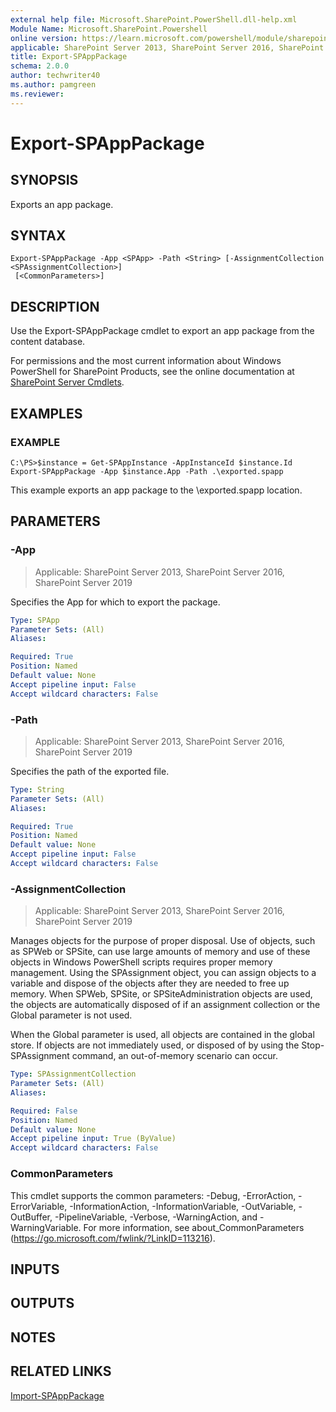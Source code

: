 ```yaml
---
external help file: Microsoft.SharePoint.PowerShell.dll-help.xml
Module Name: Microsoft.SharePoint.Powershell
online version: https://learn.microsoft.com/powershell/module/sharepoint-server/export-spapppackage
applicable: SharePoint Server 2013, SharePoint Server 2016, SharePoint Server 2019
title: Export-SPAppPackage
schema: 2.0.0
author: techwriter40
ms.author: pamgreen
ms.reviewer:
---
```


# Export-SPAppPackage

## SYNOPSIS

Exports an app package.

## SYNTAX

```
Export-SPAppPackage -App <SPApp> -Path <String> [-AssignmentCollection <SPAssignmentCollection>]
 [<CommonParameters>]
```

## DESCRIPTION
Use the Export-SPAppPackage cmdlet to export an app package from the content database.

For permissions and the most current information about Windows PowerShell for SharePoint Products, see the online documentation at [SharePoint Server Cmdlets](https://learn.microsoft.com/powershell/sharepoint/sharepoint-server/sharepoint-server-cmdlets).

## EXAMPLES

### EXAMPLE
```
C:\PS>$instance = Get-SPAppInstance -AppInstanceId $instance.Id
Export-SPAppPackage -App $instance.App -Path .\exported.spapp
```

This example exports an app package to the \exported.spapp location.

## PARAMETERS

### -App

> Applicable: SharePoint Server 2013, SharePoint Server 2016, SharePoint Server 2019

Specifies the App for which to export the package.

```yaml
Type: SPApp
Parameter Sets: (All)
Aliases:

Required: True
Position: Named
Default value: None
Accept pipeline input: False
Accept wildcard characters: False
```

### -Path

> Applicable: SharePoint Server 2013, SharePoint Server 2016, SharePoint Server 2019

Specifies the path of the exported file.

```yaml
Type: String
Parameter Sets: (All)
Aliases:

Required: True
Position: Named
Default value: None
Accept pipeline input: False
Accept wildcard characters: False
```

### -AssignmentCollection

> Applicable: SharePoint Server 2013, SharePoint Server 2016, SharePoint Server 2019

Manages objects for the purpose of proper disposal.
Use of objects, such as SPWeb or SPSite, can use large amounts of memory and use of these objects in Windows PowerShell scripts requires proper memory management.
Using the SPAssignment object, you can assign objects to a variable and dispose of the objects after they are needed to free up memory.
When SPWeb, SPSite, or SPSiteAdministration objects are used, the objects are automatically disposed of if an assignment collection or the Global parameter is not used.

When the Global parameter is used, all objects are contained in the global store.
If objects are not immediately used, or disposed of by using the Stop-SPAssignment command, an out-of-memory scenario can occur.

```yaml
Type: SPAssignmentCollection
Parameter Sets: (All)
Aliases:

Required: False
Position: Named
Default value: None
Accept pipeline input: True (ByValue)
Accept wildcard characters: False
```

### CommonParameters
This cmdlet supports the common parameters: -Debug, -ErrorAction, -ErrorVariable, -InformationAction, -InformationVariable, -OutVariable, -OutBuffer, -PipelineVariable, -Verbose, -WarningAction, and -WarningVariable. For more information, see about_CommonParameters (https://go.microsoft.com/fwlink/?LinkID=113216).

## INPUTS

## OUTPUTS

## NOTES

## RELATED LINKS

[Import-SPAppPackage](Import-SPAppPackage.md)

